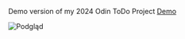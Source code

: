 
Demo version of my 2024 Odin ToDo Project [Demo](https://kjama01.github.io/ToDos/)

![Podgląd](https://i.imgur.com/BWquAdt.png)
